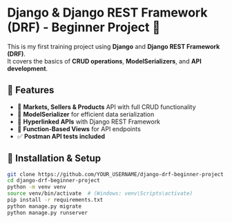 # Django & Django REST Framework (DRF) - Beginner Project 🚀

This is my first training project using **Django** and **Django REST Framework (DRF)**.  
It covers the basics of **CRUD operations**, **ModelSerializers**, and **API development**.

## 📌 Features
- 🏪 **Markets, Sellers & Products** API with full CRUD functionality  
- 🔄 **ModelSerializer** for efficient data serialization  
- 🔗 **Hyperlinked APIs** with Django REST Framework  
- 📡 **Function-Based Views** for API endpoints  
- ✅ **Postman API tests included**  

## 🚀 Installation & Setup
```sh
git clone https://github.com/YOUR_USERNAME/django-drf-beginner-project.git
cd django-drf-beginner-project
python -m venv venv
source venv/bin/activate  # (Windows: venv\Scripts\activate)
pip install -r requirements.txt
python manage.py migrate
python manage.py runserver

